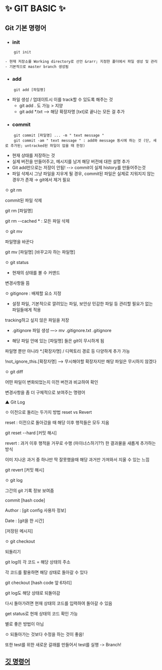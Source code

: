 # ✨ GIT BASIC ✨

## **Git 기본 명령어**

- ### init

```
    git init
```

    - 현재 저장소를 Working directory로 선언 &rarr; 지정한 폴더에서 파일 생성 및 관리
    - 기본적으로 master branch 생성됨

- ### add

```
    git add [파일명]
```

- 파일 생성 / 업데이트시 이를 track할 수 있도록 해주는 것
  - git add . 도 가능 > 지양
  - git add \*.txt --> 해당 확장자명 [txt]로 끝나는 모든 걸 추가
- ### commit

```
    git commit [파일명] ... -m " text message "
    git commit -am " text message " : add와 message 동시에 하는 것 (단, 새로 추가된; untracked된 파일이 업을 때 한정)

```

- 현재 상태를 저장하는 것
- 실제 버전을 만들어주고, 메시지를 남겨 해당 버전에 대한 설명 추가
- Git add만으로는 저장이 안됨! --> commit이 실제 history를 만들어주는것
- 파일 삭제시 그냥 파일을 지우게 될 경우, commit된 파일은 실제로 지워지지 않는 경우가 존재 &rarr; git에서 제거 필요

ㅇ git rm

commit된 파일 삭제

git rm [파일명]

git rm --cached \* : 모든 파일 삭제

ㅇ git mv

파일명을 바꾼다

git mv [파일명] [바꾸고자 하는 파일명]

ㅇ git status

- 현재의 상태를 볼 수 커맨드

변경사항들 뜸

ㅇ gitignore : 배제할 요소 지정

- 설정 파일, 기본적으로 깔려있는 파일, 보안상 민감한 파일 등 관리할 필요가 없는 파일들에게 적용

tracking하고 싶지 않은 파일을 저장

- .gitignore 파일 생성 —> mv .gitignore.txt .gitignore

- 해당 파일 안에 있는 [파일명] 들은 git이 무시하게 됨

파일명 뿐만 아니라 \*.[확장자명] / 디렉토리 경로 등 다양하게 추가 가능

!not_ignore_this.[확장자명] --> 무시해야할 확장자지만 해당 파일은 무시하지 않겠다

ㅇ git diff

어떤 파일이 변화되었는지 이전 버전과 비교하여 확인

변경사항을 좀 더 구체적으로 보여주는 명령어

▲ Git Log

ㅇ 이전으로 돌리는 두가지 방법 reset vs Revert

reset : 이전으로 돌아갔을 때 해당 이후 행적들은 모두 지움

git reset --hard [커밋 해시]

revert : 과거 이후 행적을 거꾸로 수행 (마이너스하기??) 한 결과물을 새롭게 추가하는 방식

이미 지나온 과거 중 하나만 딱 잘못했을때 해당 과거만 가져와서 지울 수 있는 느낌

git revert [커밋 해시]

ㅇ git log

그간의 git 기록 정보 보여줌

commit [hash code]

Author : [git config 사용자 정보]

Date : [git을 한 시간]

[저장된 메시지]

ㅇ git checkout

되돌리기

git log의 각 코드 = 해당 상태의 주소

각 코드를 활용하면 해당 상태로 돌아갈 수 있다

git checkout [hash code 앞 6자리]

git log도 해당 상태로 되돌아감

다시 돌아가려면 현재 상태의 코드를 입력하여 돌아갈 수 있음

get status로 현재 상태의 코드 확인 가능

별로 좋은 방법이 아님

ㅇ 되돌아가는 것보다 수정을 하는 것이 좋음!

또한 test를 위한 새로운 갈래를 만들어서 test를 실행 -> Branch!

## **[깃 명령어](https://git-scm.com/docs)**
